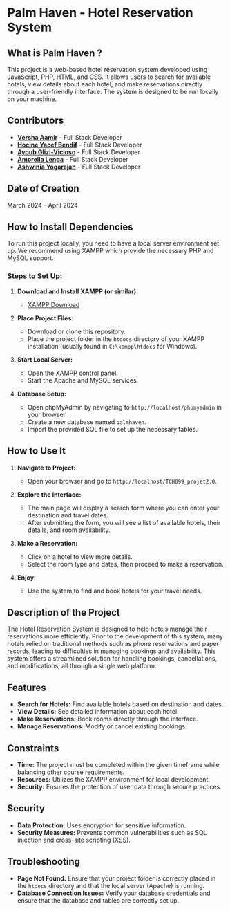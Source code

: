 # Palm Haven - Hotel Reservation System

## What is Palm Haven ?

This project is a web-based hotel reservation system developed using JavaScript, PHP, HTML, and CSS. It allows users to search for available hotels, view details about each hotel, and make reservations directly through a user-friendly interface. The system is designed to be run locally on your machine.

## Contributors

- **[Versha Aamir](https://github.com/aamir-versha)** - Full Stack Developer
- **[Hocine Yacef Bendif](https://github.com/hocineyacefbendif)** - Full Stack Developer
- **[Ayoub Glizi-Vicioso](https://github.com/Ayoub-Glizi-Vicioso)** - Full Stack Developer
- **[Amorella Lenga](https://github.com/amorella)** - Full Stack Developer
- **[Ashwinia Yogarajah](https://github.com/ashwiniaxo)** - Full Stack Developer

## Date of Creation

March 2024 - April 2024

## How to Install Dependencies

To run this project locally, you need to have a local server environment set up. We recommend using XAMPP which provide the necessary PHP and MySQL support.

### Steps to Set Up:

1. **Download and Install XAMPP (or similar):**
   - [XAMPP Download](https://www.apachefriends.org/index.html)

2. **Place Project Files:**
   - Download or clone this repository.
   - Place the project folder in the `htdocs` directory of your XAMPP installation (usually found in `C:\xampp\htdocs` for Windows).
     
3. **Start Local Server:**
   - Open the XAMPP control panel.
   - Start the Apache and MySQL services.

4. **Database Setup:**
   - Open phpMyAdmin by navigating to `http://localhost/phpmyadmin` in your browser.
   - Create a new database named `palmhaven`.
   - Import the provided SQL file to set up the necessary tables.

## How to Use It

1. **Navigate to Project:**
   - Open your browser and go to `http://localhost/TCH099_projet2.0`.

2. **Explore the Interface:**
   - The main page will display a search form where you can enter your destination and travel dates.
   - After submitting the form, you will see a list of available hotels, their details, and room availability.

3. **Make a Reservation:**
   - Click on a hotel to view more details.
   - Select the room type and dates, then proceed to make a reservation.

4. **Enjoy:**
   - Use the system to find and book hotels for your travel needs.

## Description of the Project

The Hotel Reservation System is designed to help hotels manage their reservations more efficiently. Prior to the development of this system, many hotels relied on traditional methods such as phone reservations and paper records, leading to difficulties in managing bookings and availability. This system offers a streamlined solution for handling bookings, cancellations, and modifications, all through a single web platform.

## Features

- **Search for Hotels:** Find available hotels based on destination and dates.
- **View Details:** See detailed information about each hotel.
- **Make Reservations:** Book rooms directly through the interface.
- **Manage Reservations:** Modify or cancel existing bookings.

## Constraints

- **Time:** The project must be completed within the given timeframe while balancing other course requirements.
- **Resources:** Utilizes the XAMPP environment for local development.
- **Security:** Ensures the protection of user data through secure practices.

## Security

- **Data Protection:** Uses encryption for sensitive information.
- **Security Measures:** Prevents common vulnerabilities such as SQL injection and cross-site scripting (XSS).


## Troubleshooting

- **Page Not Found:** Ensure that your project folder is correctly placed in the `htdocs` directory and that the local server (Apache) is running.
- **Database Connection Issues:** Verify your database credentials and ensure that the database and tables are correctly set up.
